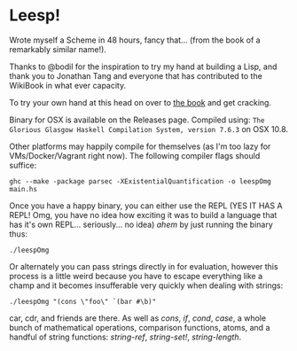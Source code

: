 Leesp!
=====

Wrote myself a Scheme in 48 hours, fancy that... (from the book of a remarkably similar name!).

Thanks to @bodil for the inspiration to try my hand at building a Lisp, and thank you to Jonathan Tang and everyone that has contributed to the WikiBook in what ever capacity.

To try your own hand at this head on over to [the book](https://en.wikibooks.org/wiki/Write_Yourself_a_Scheme_in_48_Hours) and get cracking.

Binary for OSX is available on the Releases page. Compiled using: ```The Glorious Glasgow Haskell Compilation System, version 7.6.3``` on OSX 10.8.

Other platforms may happily compile for themselves (as I'm too lazy for VMs/Docker/Vagrant right now). The following compiler flags should suffice:

```
ghc --make -package parsec -XExistentialQuantification -o leespOmg main.hs
```

Once you have a happy binary, you can either use the REPL (YES IT HAS A REPL! Omg, you have no idea how exciting it was to build a language that has it's own REPL... seriously... no idea) *ahem* by just running the binary thus:

```
./leespOmg
```

Or alternately you can pass strings directly in for evaluation, however this process is a little weird because you have to escape everything like a champ and it becomes insufferable very quickly when dealing with strings:

```
./leespOmg "(cons \"foo\" `(bar #\b)"
```

car, cdr, and friends are there. As well as _cons_, _if_, _cond_, _case_, a whole bunch of mathematical operations, comparison functions, atoms, and a handful of string functions: _string-ref_, _string-set!_, _string-length_.
